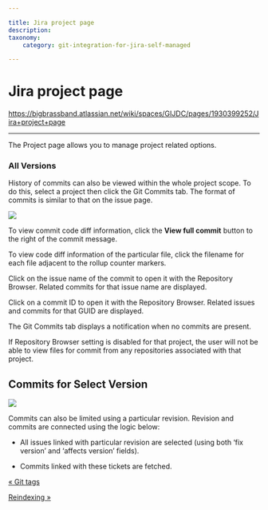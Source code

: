 ```yaml
---

title: Jira project page
description:
taxonomy:
    category: git-integration-for-jira-self-managed

---
```


# Jira project page

<https://bigbrassband.atlassian.net/wiki/spaces/GIJDC/pages/1930399252/Jira+project+page>

* * *

The Project page allows you to manage project related options.

### All Versions

History of commits can also be viewed within the whole project scope. To do this, select a project then click the Git Commits tab. The format of commits is similar to that on the issue page.

![](https://bigbrassband.atlassian.net/wiki/download/attachments/1930399252/gitserver-proj-git-commits-tab.png?version=1&modificationDate=1630642928218&cacheVersion=1&api=v2)

To view commit code diff information, click the **View full commit** button to the right of the commit message.

To view code diff information of the particular file, click the filename for each file adjacent to the rollup counter markers.

Click on the issue name of the commit to open it with the Repository Browser. Related commits for that issue name are displayed.

Click on a commit ID to open it with the Repository Browser. Related issues and commits for that GUID are displayed.

The Git Commits tab displays a notification when no commits are present.

If Repository Browser setting is disabled for that project, the user will not be able to view files for commit from any repositories associated with that project.

## Commits for Select Version

![](https://bigbrassband.atlassian.net/wiki/download/attachments/1930399252/gitserver-proj-select-versions-tab.png?version=1&modificationDate=1630642928449&cacheVersion=1&api=v2)

Commits can also be limited using a particular revision. Revision and commits are connected using the logic below:

*   All issues linked with particular revision are selected (using both ‘fix version’ and ‘affects version’ fields).
    
*   Commits linked with these tickets are fetched.
    

[« Git tags](/wiki/spaces/GIJDC/pages/1930399204/Git+tags)

[Reindexing »](/wiki/spaces/GIJDC/pages/1930399289/Reindexing)
